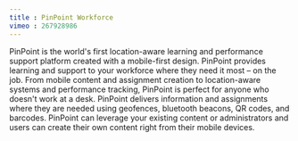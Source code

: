 ```yaml
---
title : PinPoint Workforce
vimeo : 267928986
---
```

PinPoint is the world's first location-aware learning and performance support platform created with a mobile-first design. PinPoint provides learning and support to your workforce where they need it most – on the job. From mobile content and assignment creation to location-aware systems and performance tracking, PinPoint is perfect for anyone who doesn't work at a desk. PinPoint delivers information and assignments where they are needed using geofences, bluetooth beacons, QR codes, and barcodes. PinPoint can leverage your existing content or administrators and users can create their own content right from their mobile devices.
